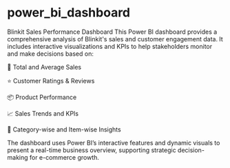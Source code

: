 # power_bi_dashboard
 Blinkit Sales Performance Dashboard
This Power BI dashboard provides a comprehensive analysis of Blinkit's sales and customer engagement data. It includes interactive visualizations and KPIs to help stakeholders monitor and make decisions based on:

🛒 Total and Average Sales

⭐ Customer Ratings & Reviews

📦 Product Performance

📈 Sales Trends and KPIs

📍 Category-wise and Item-wise Insights

The dashboard uses Power BI’s interactive features and dynamic visuals to present a real-time business overview, supporting strategic decision-making for e-commerce growth.


